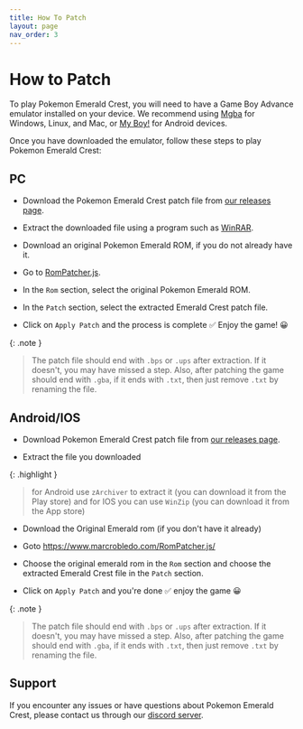 ```yaml
---
title: How To Patch
layout: page
nav_order: 3
---
```


# How to Patch

To play Pokemon Emerald Crest, you will need to have a Game Boy Advance emulator installed on your device. We recommend using [Mgba](https://mgba.io/downloads.html) for Windows, Linux, and Mac, or [My Boy!](https://play.google.com/store/apps/details?id=com.fastemulator.gba) for Android devices.

Once you have downloaded the emulator, follow these steps to play Pokemon Emerald Crest:

## PC

- Download the Pokemon Emerald Crest patch file from [our releases page](https://aaghatislive.github.io/RomHacksStudio/download.html).

- Extract the downloaded file using a program such as [WinRAR](https://www.win-rar.com/download.html).

- Download an original Pokemon Emerald ROM, if you do not already have it.

- Go to [RomPatcher.js](https://www.marcrobledo.com/RomPatcher.js/).

- In the `Rom` section, select the original Pokemon Emerald ROM.

- In the `Patch` section, select the extracted Emerald Crest patch file.

- Click on `Apply Patch` and the process is complete ✅ Enjoy the game! 😀

{: .note }
> The patch file should end with `.bps` or `.ups` after extraction. If it doesn't, you may have missed a step. Also, after patching the game should end with `.gba`, if it ends with `.txt`, then just remove `.txt` by renaming the file.

## Android/IOS

- Download Pokemon Emerald Crest patch file from [our releases page](https://aaghatislive.github.io/RomHacksStudio/download.html).

- Extract the file you downloaded 

{: .highlight }
> for Android use `zArchiver` to extract it (you can download it from the Play store) and for IOS you can use `WinZip` (you can download it from the App store)

- Download the Original Emerald rom (if you don't have it already)

- Goto https://www.marcrobledo.com/RomPatcher.js/

- Choose the original emerald rom in the `Rom` section and choose the extracted Emerald Crest file in the `Patch` section.

- Click on `Apply Patch` and you're done ✅ enjoy the game 😀

{: .note }
> The patch file should end with `.bps` or `.ups` after extraction. If it doesn't, you may have missed a step. Also, after patching the game should end with `.gba`, if it ends with `.txt`, then just remove `.txt` by renaming the file.

## Support

If you encounter any issues or have questions about Pokemon Emerald Crest, please contact us through our [discord server].

[discord server]: https://discord.gg/aaghat-s-server-965900074532081674

<script src='https://storage.ko-fi.com/cdn/scripts/overlay-widget.js'></script>
<script>
  kofiWidgetOverlay.draw('aaghatislive', {
    'type': 'floating-chat',
    'floating-chat.donateButton.text': 'Support me',
    'floating-chat.donateButton.background-color': '#794bc4',
    'floating-chat.donateButton.text-color': '#fff'
  });
</script>
